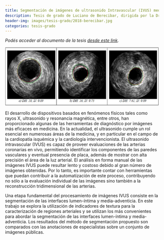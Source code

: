 ```yaml
---
title: Segmentación de imágenes de ultrasonido Intravascular (IVUS) mediante la aplicación de indicadores de textura
description: Tesis de grado de Luciano de Berecibar, dirigida por la Dra. Mariana del Fresno y el Dr. Lucas Lo Vercio
header-img: images/tesis-grado/2018-berecibar.jpg
categories: tesis-grado
---
```

*Podés acceder al documento de la tesis [desde este link](https://www.ridaa.unicen.edu.ar/xmlui/handle/123456789/2038).*


<div class="image-post-container">
    <img src="/images/tesis-grado/2018-berecibar.jpg"/>
</div>

El desarrollo de dispositivos basados en fenómenos físicos tales como rayos X, ultrasonido y resonancia magnética, entre otros, han proporcionado algunas de las
herramientas de diagnóstico por imágenes más eficaces en medicina. En la actualidad, el ultrasonido cumple un rol esencial en numerosas áreas de la medicina, y en particular en el campo de la cardiopatía isquémica y la cardiología intervencionista. El ultrasonido intravascular (IVUS) es capaz de proveer evaluaciones de las arterias coronarias en vivo, permitiendo identificar los componentes de las paredes vasculares y eventual presencia de placa, además de mostrar con alta precisión el área de la luz arterial. El análisis en forma manual de las imágenes IVUS puede resultar lento y costoso debido al gran número de imágenes obtenidas. Por lo tanto, es importante contar con herramientas que puedan contribuir a la automatización de este proceso, contribuyendo no sólo a la evaluación individual de las imágenes sino también a la reconstrucción tridimensional de las arterias. 

Una etapa fundamental del procesamiento de imágenes IVUS consiste en la segmentación de las interfaces lumen-íntima y media-adventicia. En este trabajo se explora la utilización de indicadores de textura para la caracterización de regiones arteriales y se utilizan los más convenientes para abordar la segmentación de las interfaces lumen-íntima y media-adventicia. Los resultados del método de segmentación propuesto son comparados con las anotaciones de especialistas sobre un conjunto de imágenes públicas.


